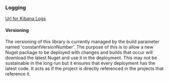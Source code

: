 ### Logging

[Url for Kibana Logs](http://40.118.239.120:5601/app/kibana)


#### Versioning
The versioning of this library is currently managed by the build parameter named 'constantVersionNumber'.
The purpose of this is to allow a new Nuget package to be deployed with changes and builds that occur will
download the latest Nuget and use it in the deployment. This may not be sustainable in the long run but it
ensures that every deployment has the latest code. It acts as if the project is directly referenced in the 
projects that reference it.